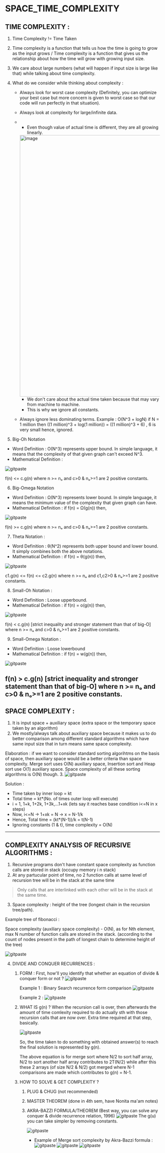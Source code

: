 # SPACE_TIME_COMPLEXITY

## TIME COMPLEXITY :

1. Time Complexity != Time Taken
2. Time complexity is a function that tells us how the time is going to grow as the input grows / Time complexity is a function that gives us the relationship about how the time will grow with growing input size.
3. We care about large numbers (what will happen if input size is large like that) while talking about time complexity.
4. What do we consider while thinking about complexity :
   * Always look for worst case complexity (Definitely, you can optimize your  best case but more concern is given to worst case so that our code will run perfectly in that situation).
   * Always look at complexity for large/infinite data.
   * * Even though value of actual time is different, they are all growing linearly.
     <img width="849" alt="image" src="https://github.com/ShrutiSharma-27/SPACE_TIME_COMPLEXITY/assets/53565103/e88c10ad-8f2f-4cbb-89c9-918174a5b75b">

      * We don't care about the actual time taken because that may vary from machine to machine.
      * This is why we ignore all constants.
   * Always ignore less dominating terms.
     Example : O(N^3 + logN)
     if N = 1 million then
     ((1 million)^3 + log(1 million))
     = ((1 million)^3 + 6) , 6 is very small hence, ignored.
     
5. Big-Oh Notation
* Word Definition : O(N^3) represents upper bound. In simple language, it means that the complexity of that given graph can't exceed N^3.
* Mathematical Definition :

![gitpaste](https://github.com/ShrutiSharma-27/SPACE_TIME_COMPLEXITY/assets/53565103/7204b3b7-9a31-4623-8d8d-cd954ff6f760)

f(n) <= c.g(n) where n >= nₒ and c>0 & nₒ>=1 are 2 positive constants.

6. Big-Omega Notation
* Word Definition : Ω(N^3) represents lower bound. In simple language, it means the minimum value of the complexity that given graph can have.
* Mathematical Definition : if f(n) = Ω(g(n)) then,
  
![gitpaste](https://github.com/ShrutiSharma-27/SPACE_TIME_COMPLEXITY/assets/53565103/9fe9508a-6da7-4632-8c30-2eccdade5072)

f(n) >= c.g(n) where n >= nₒ and c>0 & nₒ>=1 are 2 positive constants.

7. Theta Notation :
* Word Definition : θ(N^2) represents both upper bound and lower bound. It simply combines both the above notations.
* Mathematical Definition : if f(n) = θ(g(n)) then,

![gitpaste](https://github.com/ShrutiSharma-27/SPACE_TIME_COMPLEXITY/assets/53565103/c5216f4d-9a32-4784-bcb4-5adfc3f90f80)

c1.g(n) <= f(n) <= c2.g(n) where n >= nₒ and c1,c2>0 & nₒ>=1 are 2 positive constants.

8. Small-Oh Notation :
* Word Definition : Loose upperbound.
* Mathematical Definition : if f(n) = o(g(n)) then,

![gitpaste](https://github.com/ShrutiSharma-27/SPACE_TIME_COMPLEXITY/assets/53565103/795c3b3b-cb7d-4bad-a698-0ab6935d9bfa)

f(n) < c.g(n) [strict inequality and stronger statement than that of big-O] where n >= nₒ and c>0 & nₒ>=1 are 2 positive constants.

9. Small-Omega Notation :
* Word Definition : Loose lowerbound
* Mathematical Definition : if f(n) = w(g(n)) then,

![gitpaste](https://github.com/ShrutiSharma-27/SPACE_TIME_COMPLEXITY/assets/53565103/833726a8-3e85-4d1a-9a76-d6f05dbd436c)

f(n) > c.g(n) [strict inequality and stronger statement than that of big-O] where n >= nₒ and c>0 & nₒ>=1 are 2 positive constants.
---

## SPACE COMPLEXITY :

1. It is input space + auxiliary space (extra space or the temporary space taken by an algorithm)
2. We mostly/always talk about auxiliary space because it makes us to do better comparison among different standard algorithms which have same input size that in turn means same space complexity.

Elaboration : if we want to consider standard sorting algorihtms on the basis of space, then auxiliary space would be a better criteria than space complexity. Merge sort uses O(N) auxiliary space, Insertion sort and Heap sort use O(1) auxiliary space. Space complexity of all these sorting algorithms is O(N) though.
3. 
![gitpaste](https://github.com/ShrutiSharma-27/SPACE_TIME_COMPLEXITY/assets/53565103/63501b79-5b30-42da-9826-a8a069b77c9e)

Solution : 
* Time taken by inner loop = kt
* Total time = kt*(No. of times outer loop will execute)
* i = 1, 1+k, 1+2k, 1+3k,...1+xk (lets say it reaches base condition i<=N in x steps)
* Now, i<=N -> 1+xk = N -> x = N-1/k
* Hence, Total time = (kt*(N-1))/k = t(N-1)
* Ignoring constants (1 & t), time complexity = O(N)                      
---

## COMPLEXITY ANALYSIS OF RECURSIVE ALGORITHMS :

1. Recursive programs don't have constant space complexity as function calls are stored in stack (occupy memory i n stack)
2. At any partucular point of time, no 2 function calls at same level of recursion tree will be in the stack at the same time
> Only calls that are interlinked with each other will be in the stack at the same time.
3. Space complexity : height of the tree (longest chain in the recursion tree/path).

Example tree of fibonacci :

Space complexity (auxiliary space complexity) - O(N), as for Nth element, max N number of function calls are stored in the stack. (according to the count of nodes present in the path of longest chain to determine height of the tree) 

![gitpaste](https://github.com/ShrutiSharma-27/SPACE_TIME_COMPLEXITY/assets/53565103/a88d58a6-4325-4292-af1b-2dd56e94c86e)

4. DIVIDE AND CONQUER RECURRENCES :
   1. FORM : First, how'll you identify that whether an equation of divide & conquer form or not ?
      ![gitpaste](https://github.com/ShrutiSharma-27/SPACE_TIME_COMPLEXITY/assets/53565103/51ec2f59-9521-4e56-8006-ca3349eb852d)

      Example 1 : Binary Search recurrence form comparison
      ![gitpaste](https://github.com/ShrutiSharma-27/SPACE_TIME_COMPLEXITY/assets/53565103/da459eb8-7706-4f5b-932c-eb6eb38cb599)

      Example 2 :
      ![gitpaste](https://github.com/ShrutiSharma-27/SPACE_TIME_COMPLEXITY/assets/53565103/1a216ccf-5f03-451f-a296-3c294d6dc00d)

   2. WHAT IS g(n) ?
      When the recursion call is over, then afterwards the amount of time comlexity required to do actually sth with those recursion calls that are now over. Extra time required at that step, basically.
    
      ![gitpaste](https://github.com/ShrutiSharma-27/SPACE_TIME_COMPLEXITY/assets/53565103/0b63aede-eb88-4fcb-a926-9616092e1d3e)

      So, the time taken to do something with obtained answer(s) to reach the final solution is represented by g(n).

      The above equation is for merge sort where N/2 to sort half array, N/2 to sort another half array contributes to 2T(N/2) while after this these 2 arrays (of size N/2 & N/2) got merged where N-1 comparisons are made which contributes to g(n) = N-1.

   3. HOW TO SOLVE & GET COMPLEXITY ?
      1. PLUG & CHUG (not recommended)
      2. MASTER THEOREM (done in 4th sem, have Nonita ma'am notes)
      3. AKRA-BAZZI FORMULA/THEOREM (Best way, you can solve any conquer & divide recurrence relation, 1996)
         ![gitpaste](https://github.com/ShrutiSharma-27/SPACE_TIME_COMPLEXITY/assets/53565103/7b3a8a42-eb5a-40e9-820e-7bc3557772ae)
         The g(u) you can take simpler by removing constants.
         
         ![gitpaste](https://github.com/ShrutiSharma-27/SPACE_TIME_COMPLEXITY/assets/53565103/cfd2a946-66ac-417a-9058-641e6cef0b17)
         * Example of Merge sort complexity by Akra-Bazzi formula :
           ![gitpaste](https://github.com/ShrutiSharma-27/SPACE_TIME_COMPLEXITY/assets/53565103/66e33924-3203-44bd-9aa5-6f2bf5e0acac)
           ![gitpaste](https://github.com/ShrutiSharma-27/SPACE_TIME_COMPLEXITY/assets/53565103/8f0bf34e-7e16-4931-a717-3670d6248ad0)
           ![gitpaste](https://github.com/ShrutiSharma-27/SPACE_TIME_COMPLEXITY/assets/53565103/55602f71-fb7c-403b-b5e9-cf642994f4be)
